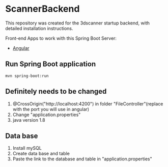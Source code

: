 # ScannerBackend
This repository was created for the 3dscanner startup backend, with detailed installation instructions.


Front-end Apps to work with this Spring Boot Server:
- [Angular](https://github.com/StatTrakR0/-ScannerFrontend)

## Run Spring Boot application
```
mvn spring-boot:run
```
## Definitely needs to be changed
1. @CrossOrigin("http://localhost:4200") in folder "FileController"(replace with the port you will use in angular)
2. Change "application.properties" 
3. java version 1.8

## Data base
1. Install mySQL
2. Create data base and table
3. Paste the link to the database and table in "application.properties"
